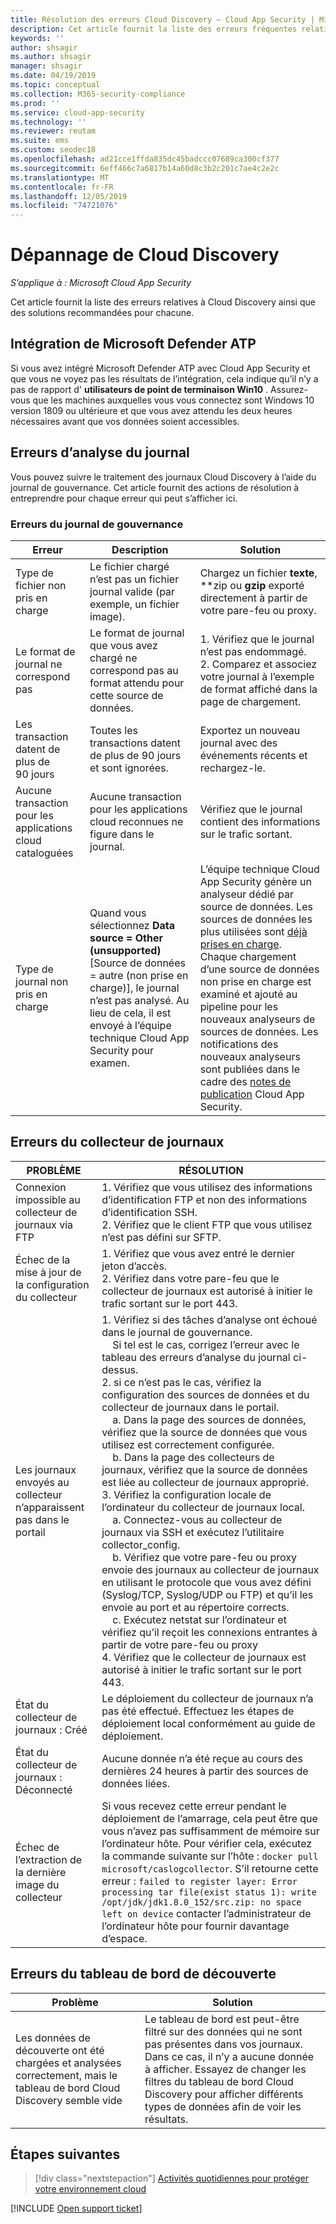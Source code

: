 ```yaml
---
title: Résolution des erreurs Cloud Discovery – Cloud App Security | Microsoft Docs
description: Cet article fournit la liste des erreurs fréquentes relatives à Cloud Discovery ainsi que des solutions recommandées pour chacune.
keywords: ''
author: shsagir
ms.author: shsagir
manager: shsagir
ms.date: 04/19/2019
ms.topic: conceptual
ms.collection: M365-security-compliance
ms.prod: ''
ms.service: cloud-app-security
ms.technology: ''
ms.reviewer: reutam
ms.suite: ems
ms.custom: seodec18
ms.openlocfilehash: ad21cce1ffda835dc45badccc07689ca300cf377
ms.sourcegitcommit: 6eff466c7a6817b14a60d8c3b2c201c7ae4c2e2c
ms.translationtype: MT
ms.contentlocale: fr-FR
ms.lasthandoff: 12/05/2019
ms.locfileid: "74721076"
---
```

# <a name="troubleshooting-cloud-discovery"></a>Dépannage de Cloud Discovery

*S’applique à : Microsoft Cloud App Security*

Cet article fournit la liste des erreurs relatives à Cloud Discovery ainsi que des solutions recommandées pour chacune.

## <a name="microsoft-defender-atp-integration"></a>Intégration de Microsoft Defender ATP

Si vous avez intégré Microsoft Defender ATP avec Cloud App Security et que vous ne voyez pas les résultats de l’intégration, cela indique qu’il n’y a pas de rapport d' **utilisateurs de point de terminaison Win10** . Assurez-vous que les machines auxquelles vous vous connectez sont Windows 10 version 1809 ou ultérieure et que vous avez attendu les deux heures nécessaires avant que vos données soient accessibles.

## <a name="log-parsing-errors"></a>Erreurs d’analyse du journal

Vous pouvez suivre le traitement des journaux Cloud Discovery à l’aide du journal de gouvernance. Cet article fournit des actions de résolution à entreprendre pour chaque erreur qui peut s’afficher ici.

### <a name="governance-log-errors"></a>Erreurs du journal de gouvernance

|Erreur|Description|Solution|
|----|----|----|
|Type de fichier non pris en charge|Le fichier chargé n’est pas un fichier journal valide (par exemple, un fichier image).|Chargez un fichier **texte**, **zip ou **gzip** exporté directement à partir de votre pare-feu ou proxy.|
|Le format de journal ne correspond pas|Le format de journal que vous avez chargé ne correspond pas au format attendu pour cette source de données.|1. Vérifiez que le journal n’est pas endommagé. <br /> 2. Comparez et associez votre journal à l’exemple de format affiché dans la page de chargement.|
|Les transaction datent de plus de 90 jours|Toutes les transactions datent de plus de 90 jours et sont ignorées.|Exportez un nouveau journal avec des événements récents et rechargez-le.|
|Aucune transaction pour les applications cloud cataloguées|Aucune transaction pour les applications cloud reconnues ne figure dans le journal.|Vérifiez que le journal contient des informations sur le trafic sortant.|
|Type de journal non pris en charge|Quand vous sélectionnez **Data source = Other (unsupported)** [Source de données = autre (non prise en charge)], le journal n’est pas analysé. Au lieu de cela, il est envoyé à l’équipe technique Cloud App Security pour examen.|L’équipe technique Cloud App Security génère un analyseur dédié par source de données. Les sources de données les plus utilisées sont [déjà prises en charge](set-up-cloud-discovery.md). Chaque chargement d’une source de données non prise en charge est examiné et ajouté au pipeline pour les nouveaux analyseurs de sources de données. Les notifications des nouveaux analyseurs sont publiées dans le cadre des [notes de publication](release-notes.md) Cloud App Security.|

## <a name="log-collector-errors"></a>Erreurs du collecteur de journaux

|PROBLÈME | RÉSOLUTION |
|--------|--|
|Connexion impossible au collecteur de journaux via FTP| 1. Vérifiez que vous utilisez des informations d’identification FTP et non des informations d’identification SSH. <br />2. Vérifiez que le client FTP que vous utilisez n’est pas défini sur SFTP.  |
|Échec de la mise à jour de la configuration du collecteur | 1. Vérifiez que vous avez entré le dernier jeton d’accès. <br />2. Vérifiez dans votre pare-feu que le collecteur de journaux est autorisé à initier le trafic sortant sur le port 443.|
|Les journaux envoyés au collecteur n’apparaissent pas dans le portail | 1. Vérifiez si des tâches d’analyse ont échoué dans le journal de gouvernance.  <br />  &nbsp;&nbsp;&nbsp;&nbsp;Si tel est le cas, corrigez l’erreur avec le tableau des erreurs d’analyse du journal ci-dessus.<br /> 2. si ce n’est pas le cas, vérifiez la configuration des sources de données et du collecteur de journaux dans le portail. <br /> &nbsp;&nbsp;&nbsp;&nbsp;a. Dans la page des sources de données, vérifiez que la source de données que vous utilisez est correctement configurée. <br />&nbsp;&nbsp;&nbsp;&nbsp;b. Dans la page des collecteurs de journaux, vérifiez que la source de données est liée au collecteur de journaux approprié. <br /> 3. Vérifiez la configuration locale de l’ordinateur du collecteur de journaux local.  <br />&nbsp;&nbsp;&nbsp;&nbsp;a. Connectez-vous au collecteur de journaux via SSH et exécutez l’utilitaire collector_config.<br/>&nbsp;&nbsp;&nbsp;&nbsp;b. Vérifiez que votre pare-feu ou proxy envoie des journaux au collecteur de journaux en utilisant le protocole que vous avez défini (Syslog/TCP, Syslog/UDP ou FTP) et qu’il les envoie au port et au répertoire corrects.<br /> &nbsp;&nbsp;&nbsp;&nbsp;c. Exécutez netstat sur l’ordinateur et vérifiez qu’il reçoit les connexions entrantes à partir de votre pare-feu ou proxy <br /> 4. Vérifiez que le collecteur de journaux est autorisé à initier le trafic sortant sur le port 443. |
|État du collecteur de journaux : Créé | Le déploiement du collecteur de journaux n’a pas été effectué. Effectuez les étapes de déploiement local conformément au guide de déploiement.|
|État du collecteur de journaux : Déconnecté | Aucune donnée n’a été reçue au cours des dernières 24 heures à partir des sources de données liées. |
|Échec de l’extraction de la dernière image du collecteur| Si vous recevez cette erreur pendant le déploiement de l’amarrage, cela peut être que vous n’avez pas suffisamment de mémoire sur l’ordinateur hôte. Pour vérifier cela, exécutez la commande suivante sur l’hôte : `docker pull microsoft/caslogcollector`. S’il retourne cette erreur : `failed to register layer: Error processing tar file(exist status 1): write /opt/jdk/jdk1.8.0_152/src.zip: no space left on device` contacter l’administrateur de l’ordinateur hôte pour fournir davantage d’espace.|

## <a name="discovery-dashboard-errors"></a>Erreurs du tableau de bord de découverte

|Problème|Solution|
|----|----|
|Les données de découverte ont été chargées et analysées correctement, mais le tableau de bord Cloud Discovery semble vide|Le tableau de bord est peut-être filtré sur des données qui ne sont pas présentes dans vos journaux. Dans ce cas, il n’y a aucune donnée à afficher. Essayez de changer les filtres du tableau de bord Cloud Discovery pour afficher différents types de données afin de voir les résultats.|

## <a name="next-steps"></a>Étapes suivantes

> [!div class="nextstepaction"]
> [Activités quotidiennes pour protéger votre environnement cloud](daily-activities-to-protect-your-cloud-environment.md)

[!INCLUDE [Open support ticket](includes/support.md)]

